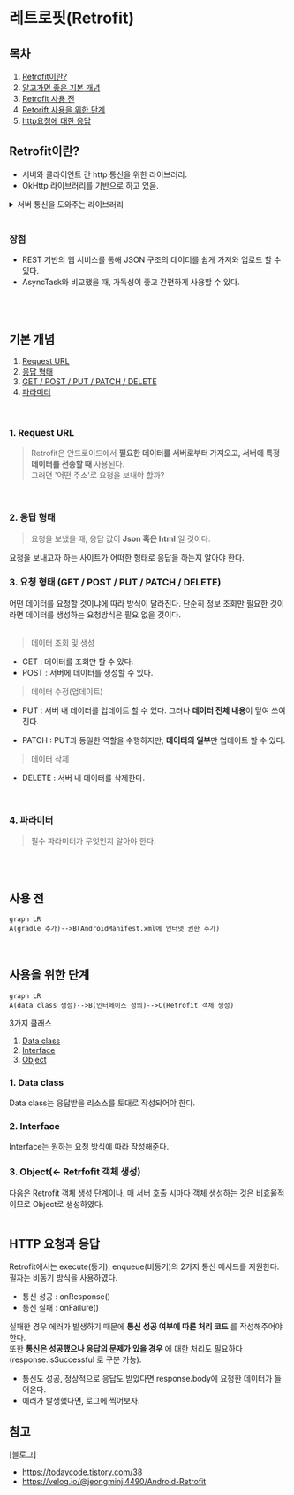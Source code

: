 # 레트로핏(Retrofit)

## 목차
1. [Retrofit이란?](#retrofit이란)
2. [알고가면 좋은 기본 개념](#기본-개념)
3. [Retrofit 사용 전](#사용-전)
4. [Retorift 사용을 위한 단계](#사용을-위한-단계)
5. [http요청에 대한 응답](#http-요청과-응답)

## Retrofit이란?
- 서버와 클라이언트 간 http 통신을 위한 라이브러리.
- OkHttp 라이브러리를 기반으로 하고 있음.

<details><summary>서버 통신을 도와주는 라이브러리</summary>

- AsyncTask, HttpClient, Volley, OkHttp...
- OkHttp를 제외한 나머지는 Deprecreated 된 상태.
</details>
<br/>

### 장점
- REST 기반의 웹 서비스를 통해 JSON 구조의 데이터를 쉽게 가져와 업로드 할 수 있다.
- AsyncTask와 비교했을 때, 가독성이 좋고 간편하게 사용할 수 있다.

<br/>
<br/>

## 기본 개념
1. [Request URL](#1-request-url)
2. [응답 형태](#2-응답-형태)
3. [GET / POST / PUT / PATCH / DELETE](#3-요청-형태-get--post--put--patch--delete)
4. [파라미터](#4-파라미터)

<br/>

### 1. Request URL
> Retrofit은 안드로이드에서 **필요한 데이터를 서버로부터 가져오고, 서버에 특정 데이터를 전송할 때** 사용된다.  
그러면 '어떤 주소'로 요청을 보내야 할까?
<br/>

### 2. 응답 형태
> 요청을 보냈을 때, 응답 값이 **Json 혹은 html** 일 것이다.

요청을 보내고자 하는 사이트가 어떠한 형태로 응답을 하는지 알아야 한다.
<br/>

### 3. 요청 형태 (GET / POST / PUT / PATCH / DELETE)
어떤 데이터를 요청할 것이냐에 따라 방식이 달라진다. 단순히 정보 조회만 필요한 것이라면 데이터를 생성하는 요청방식은 필요 없을 것이다.
<br/>
<br/>

> 데이터 조회 및 생성
- GET : 데이터를 조회만 할 수 있다.
- POST : 서버에 데이터를 생성할 수 있다.

> 데이터 수정(업데이트)
- PUT : 서버 내 데이터를 업데이트 할 수 있다. 그러나 **데이터 전체 내용**이 덮여 쓰여진다.

- PATCH : PUT과 동일한 역할을 수행하지만, **데이터의 일부**만 업데이트 할 수 있다.

> 데이터 삭제
- DELETE : 서버 내 데이터를 삭제한다.
<br/>

### 4. 파라미터
> 필수 파라미터가 무엇인지 알아야 한다.

<br/>
<br/>

## 사용 전
```mermaid
graph LR
A(gradle 추가)-->B(AndroidManifest.xml에 인터넷 권한 추가)
```
<br/>

## 사용을 위한 단계
```mermaid
graph LR
A(data class 생성)-->B(인터페이스 정의)-->C(Retrofit 객체 생성)
```
3가지 클래스
1. [Data class](#1-data-class)
2. [Interface](#2-interface)
3. [Object](#3-object)

### 1. Data class
Data class는 응답받을 리소스를 토대로 작성되어야 한다.

### 2. Interface
Interface는 원하는 요청 방식에 따라 작성해준다.

### 3. Object(<- Retrfofit 객체 생성)
다음은 Retrofit 객체 생성 단계이나, 매 서버 호출 시마다 객체 생성하는 것은 비효율적이므로 Object로 생성하였다.
<br/>
<br/>

## HTTP 요청과 응답
Retrofit에서는 execute(동기), enqueue(비동기)의 2가지 통신 메서드를 지원한다. 필자는 비동기 방식을 사용하였다.
 - 통신 성공 : onResponse()
 - 통신 실패 : onFailure()

실패한 경우 에러가 발생하기 때문에 **통신 성공 여부에 따른 처리 코드** 를 작성해주어야 한다.  
또한 **통신은 성공했으나 응답의 문제가 있을 경우** 에 대한 처리도 필요하다(response.isSuccessful 로 구분 가능).  

- 통신도 성공, 정상적으로 응답도 받았다면 response.body에 요청한 데이터가 들어온다.
- 에러가 발생했다면, 로그에 찍어보자.

## 참고
[블로그]
 - https://todaycode.tistory.com/38
 - https://velog.io/@jeongminji4490/Android-Retrofit